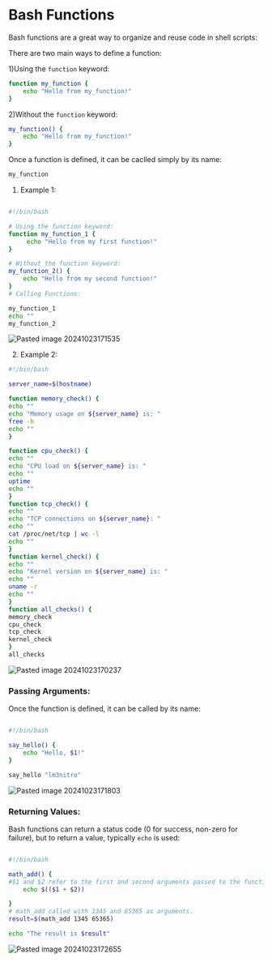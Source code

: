# Bash Functions

Bash functions are a great way to organize and reuse code in shell scripts:

There are two main ways to define a function:

1)Using the `function` keyword:

```bash
function my_function {
    echo "Hello from my_function!"
}
```

2)Without the `function` keyword:

```bash
my_function() {
    echo "Hello from my_function!"
}
```

Once a function is defined, it can be caclled simply by its name:

```bash
my_function
```

1. Example 1:

```bash

#!/bin/bash

# Using the function keyword:
function my_function_1 {
     echo "Hello from my first function!"
}

# Without the function keyword:
my_function_2() {
    echo "Hello from my second function!"
}
# Calling Functions:

my_function_1
echo "" 
my_function_2
```

![Pasted image 20241023171535](https://github.com/user-attachments/assets/75c4ebae-0cbd-4272-81e5-23e74f4c237b)

2. Example 2:


```bash
#!/bin/bash

server_name=$(hostname)

function memory_check() {
echo ""
echo "Memory usage on ${server_name} is: "
free -h
echo ""
}

function cpu_check() {
echo ""
echo "CPU load on ${server_name} is: "
echo ""
uptime
echo ""
}
function tcp_check() {
echo ""
echo "TCP connections on ${server_name}: "
echo ""
cat /proc/net/tcp | wc -l
echo ""
}
function kernel_check() {
echo ""
echo "Kernel version on ${server_name} is: "
echo ""
uname -r
echo ""
}
function all_checks() {
memory_check
cpu_check
tcp_check
kernel_check
}
all_checks
```

![Pasted image 20241023170237](https://github.com/user-attachments/assets/03fa3f4c-9c00-4ec2-927d-58d07665342a)

### Passing Arguments:

Once the function is defined, it can be called by its name:

```bash

#!/bin/bash

say_hello() {
    echo "Hello, $1!"
}

say_hello "lm3nitro"
```

![Pasted image 20241023171803](https://github.com/user-attachments/assets/fd8f5b40-8b5a-4310-8c72-fb9b4f002817)

### Returning Values:

Bash functions can return a status code (0 for success, non-zero for failure), but to return a value, typically `echo` is used:

```bash

#!/bin/bash

math_add() {
#$1 and $2 refer to the first and second arguments passed to the function when it is called
    echo $(($1 + $2))

}
# math_add called with 1345 and 65365 as arguments.
result=$(math_add 1345 65365)

echo "The result is $result"
```

![Pasted image 20241023172655](https://github.com/user-attachments/assets/8e49321c-5938-4639-b210-ebce63633e17)
